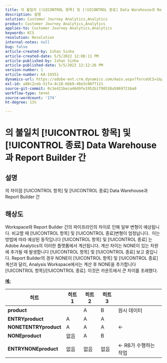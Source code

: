 ```yaml
---
title: 의 불일치 [!UICONTROL 항목] 및 [!UICONTROL 종료] Data Warehouse과 Report Builder 간
description: 설명
solution: Customer Journey Analytics,Analytics
product: Customer Journey Analytics,Analytics
applies-to: Customer Journey Analytics,Analytics
keywords: KCS
resolution: Resolution
internal-notes: null
bug: false
article-created-by: Ishan Sinha
article-created-date: 5/5/2022 12:08:11 PM
article-published-by: Ishan Sinha
article-published-date: 5/5/2022 12:12:26 PM
version-number: 1
article-number: KA-19351
dynamics-url: https://adobe-ent.crm.dynamics.com/main.aspx?forceUCI=1&pagetype=entityrecord&etn=knowledgearticle&id=92c7a606-6ccc-ec11-a7b5-6045bd00db25
exl-id: a88c2ceb-51fa-4c18-bbb9-46e3c08f7121
source-git-commit: 0c3e421beca46d9fe1952b1f98538a50697216a0
workflow-type: tm+mt
source-wordcount: '174'
ht-degree: 11%

---
```


# 의 불일치 [!UICONTROL 항목] 및 [!UICONTROL 종료] Data Warehouse과 Report Builder 간

## 설명

의 차이점 [!UICONTROL 항목] 및 [!UICONTROL 종료] Data Warehouse과 Report Builder 간

## 해상도


Workspace와 Report Builder 간의 파이프라인의 차이로 인해 일부 변형이 예상됩니다. 비교할 때 [!UICONTROL 항목] 및 [!UICONTROL 종료]변형이 엄청납니다. 
이는 방법에 따라 예상된 동작입니다 [!UICONTROL 항목] 및 [!UICONTROL 종료] 는 Adobe Analytics의 이러한 플랫폼에서 계산됩니다. 계산 차이는 NONE이 있는 차원에 추가될 때 발생합니다 [!UICONTROL 항목] 및 [!UICONTROL 종료] 보고 중입니다. Report Builder의 경우 NONE이 [!UICONTROL 항목] 및 [!UICONTROL 종료] 계산과 달리, Analysis Workspace에서는 계산 후 NONE을 추가합니다 [!UICONTROL 항목]/[!UICONTROL 종료]. 이것은 카운트에서 큰 차이를 초래했다.

<u><b>예:</b></u>


| <b>히트</b> | <b>히트 1</b> | <b>히트 2</b> | <b>히트 3</b> |   |
| --- | --- | --- | --- | --- |
| <b>product</b> |   | A | B | 원시 데이터 |
| <b>ENTRYproduct</b> | A | A | A |   |
| <b>NONETENTRYproduct</b> | A | A | A | ← |
| <b>NONEproduct</b> | 없음 | A | B |   |
| <b>ENTRYNONEproduct</b> | 없음 | 없음 | 없음 | ← RB가 수행하는 작업 |
